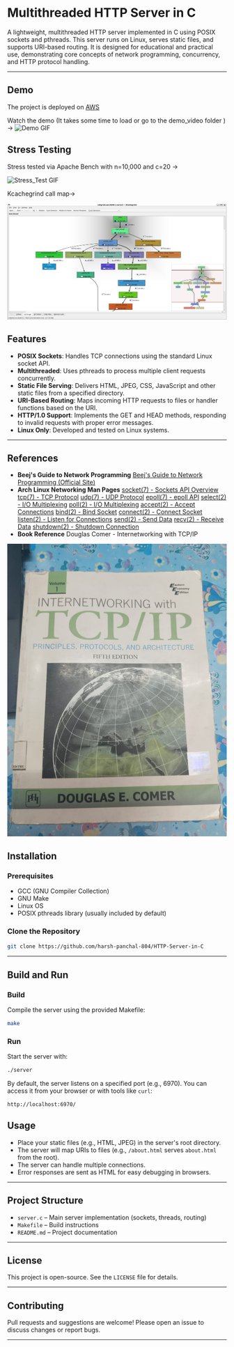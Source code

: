 
# Multithreaded HTTP Server in C

A lightweight, multithreaded HTTP server implemented in C using POSIX sockets and pthreads. This server runs on Linux, serves static files, and supports URI-based routing. It is designed for educational and practical use, demonstrating core concepts of network programming, concurrency, and HTTP protocol handling.

---

## Demo
The project is deployed on [AWS](http://ec2-13-203-231-9.ap-south-1.compute.amazonaws.com:6970/)

Watch the demo (It takes some time to load or go to the demo_video folder ) ->
![Demo GIF](demo_video/server.gif)

## Stress Testing

Stress tested via Apache Bench with n=10,000 and c=20 -> 

![Stress_Test GIF](demo_video/http%20server%20stress%20test.gif)

Kcachegrind call map->

<img src="demo_video/kcache_http_img.png">


## Features

- **POSIX Sockets**: Handles TCP connections using the standard Linux socket API.
- **Multithreaded**: Uses pthreads to process multiple client requests concurrently.
- **Static File Serving**: Delivers HTML, JPEG, CSS, JavaScript and other static files from a specified directory.
- **URI-Based Routing**: Maps incoming HTTP requests to files or handler functions based on the URI.
- **HTTP/1.0 Support**: Implements the GET and HEAD methods, responding to invalid requests with proper error messages.
- **Linux Only**: Developed and tested on Linux systems.

---

## References

- **Beej's Guide to Network Programming**
[Beej's Guide to Network Programming (Official Site)](https://beej.us/guide/bgnet/pdf/bgnet_a4_c_1.pdf)
- **Arch Linux Networking Man Pages**
[socket(7) - Sockets API Overview](https://man.archlinux.org/man/socket.7.en)
[tcp(7) - TCP Protocol](https://man.archlinux.org/man/tcp.7.en)
[udp(7) - UDP Protocol](https://man.archlinux.org/man/udp.7.en)
[epoll(7) - epoll API](https://man.archlinux.org/man/epoll.7.en)
[select(2) - I/O Multiplexing](https://man.archlinux.org/man/select.2.en)
[poll(2) - I/O Multiplexing](https://man.archlinux.org/man/poll.2.en)
[accept(2) - Accept Connections](https://man.archlinux.org/man/accept.2.en)
[bind(2) - Bind Socket](https://man.archlinux.org/man/bind.2.en)
[connect(2) - Connect Socket](https://man.archlinux.org/man/connect.2.en)
[listen(2) - Listen for Connections](https://man.archlinux.org/man/listen.2.en)
[send(2) - Send Data](https://man.archlinux.org/man/send.2.en)
[recv(2) - Receive Data](https://man.archlinux.org/man/recv.2.en)
[shutdown(2) - Shutdown Connection](https://man.archlinux.org/man/shutdown.2.en)
- **Book Reference**
Douglas Comer - Internetworking with TCP/IP
<img src="./demo_video/book.jpeg">

## Installation

### Prerequisites

- GCC (GNU Compiler Collection)
- GNU Make
- Linux OS
- POSIX pthreads library (usually included by default)


### Clone the Repository

```bash
git clone https://github.com/harsh-panchal-804/HTTP-Server-in-C

```



---

## Build and Run

### Build

Compile the server using the provided Makefile:

```bash
make
```


### Run

Start the server with:

```bash
./server
```

By default, the server listens on a specified port (e.g., 6970). You can access it from your browser or with tools like `curl`:

```
http://localhost:6970/
```

## Usage

- Place your static files (e.g., HTML, JPEG) in the server's root directory.
- The server will map URIs to files (e.g., `/about.html` serves `about.html` from the root).
- The server can handle multiple connections.
- Error responses are sent as HTML for easy debugging in browsers.

---


## Project Structure

- `server.c` – Main server implementation (sockets, threads, routing)
- `Makefile` – Build instructions
- `README.md` – Project documentation

---

## License

This project is open-source. See the `LICENSE` file for details.

---

## Contributing

Pull requests and suggestions are welcome! Please open an issue to discuss changes or report bugs.

---

